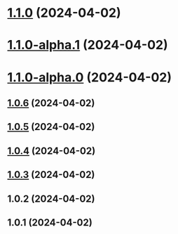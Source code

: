 

# [1.1.0](https://github.com/dev-ABsid/release-it8-alpha/compare/v1.1.0-alpha.1...v1.1.0) (2024-04-02)

# [1.1.0-alpha.1](https://github.com/dev-ABsid/release-it8-alpha/compare/v1.1.0-alpha.0...v1.1.0-alpha.1) (2024-04-02)

# [1.1.0-alpha.0](https://github.com/dev-ABsid/release-it8-alpha/compare/v1.0.6...v1.1.0-alpha.0) (2024-04-02)

## [1.0.6](https://github.com/dev-ABsid/release-it8-alpha/compare/v1.0.5...v1.0.6) (2024-04-02)

## [1.0.5](https://github.com/dev-ABsid/release-it8-alpha/compare/v1.0.4...v1.0.5) (2024-04-02)

## [1.0.4](https://github.com/dev-ABsid/release-it8-alpha/compare/v1.0.3...v1.0.4) (2024-04-02)

## [1.0.3](https://github.com/dev-ABsid/release-it8-alpha/compare/v1.0.2...v1.0.3) (2024-04-02)

## 1.0.2 (2024-04-02)

## 1.0.1 (2024-04-02)
